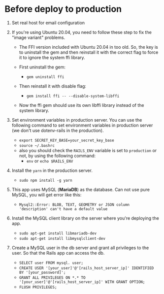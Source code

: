 # Before deploy to production

1. Set real host for email configuration
2. If you're using Ubuntu 20.04, you need to follow these step to fix the "image variant" problems. 

    - The FFI version included with Ubuntu 20.04 in too old. So, the key is to uninstall the gem and then reinstall it with the correct flag to force it to ignore the system ffi library.

    - First uninstall the gem:
      - `gem uninstall ffi`

    - Then reinstall it with disable flag:
      - `gem install ffi -- --disable-system-libffi`

    - Now the ffi gem should use its own libffi library instead of the system library.
3. Set environment variables in production server. You can use the following command to set environment variables in production server (we don't use dotenv-rails in the production).
    - `export SECRET_KEY_BASE=your_secret_key_base`
    - `source ~/.bashrc`
    - also you should check the `RAILS_ENV` variable is set to `production` or not, by using the following command:
      - `env` or `echo $RAILS_ENV`
4. Install the `yarn` in the production server.
    - `sudo npm install -g yarn`
6. This app uses MySQL (**MariaDB**) as the database. Can not use pure MySQL, you will get error like this:
    - `Mysql2::Error: BLOB, TEXT, GEOMETRY or JSON column 'description' can't have a default value`
5. Install the MySQL client library on the server where you're deploying the app.
    - `sudo apt-get install libmariadb-dev`
    - `sudo apt-get install libmysqlclient-dev`
6. Create a MySQL user in the db server and grant all privileges to the user. So that the Rails app can access the db.
    - `SELECT user FROM mysql. user;`
    - `CREATE USER '[your_user]'@'[rails_host_server_ip]' IDENTIFIED BY '[your_password]';`
    - `GRANT ALL PRIVILEGES ON *.* TO '[your_user]'@'[rails_host_server_ip]' WITH GRANT OPTION;`
    - `FLUSH PRIVILEGES;`